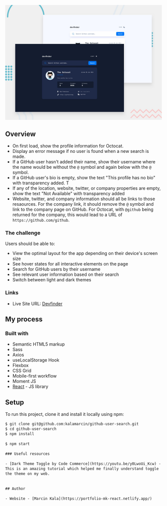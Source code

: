 ![](https://github.com/kalamarcin/github-user-search/blob/master/src/assets/preview.jpg?raw=true)



## Overview

- On first load, show the profile information for Octocat.
- Display an error message if no user is found when a new search is made.
- If a GitHub user hasn't added their name, show their username where the name would be without the `@` symbol and again below with the `@` symbol.
- If a GitHub user's bio is empty, show the text "This profile has no bio" with transparency added. T
- If any of the location, website, twitter, or company properties are empty, show the text "Not Available" with transparency added 
- Website, twitter, and company information should all be links to those resaources. For the company link, it should remove the `@` symbol and link to the company page on GitHub. For Octocat, with `@github` being returned for the company, this would lead to a URL of `https://github.com/github`.

### The challenge

Users should be able to:

- View the optimal layout for the app depending on their device's screen size
- See hover states for all interactive elements on the page
- Search for GitHub users by their username
- See relevant user information based on their search
- Switch between light and dark themes

### Links

- Live Site URL: [Devfinder](https://devfinder-mk.netlify.app/)

## My process

### Built with

- Semantic HTML5 markup
- Sass
- Axios
- useLocalStorage Hook
- Flexbox
- CSS Grid
- Mobile-first workflow
- Moment JS
- [React](https://reactjs.org/) - JS library


## Setup

To run this project, clone it and install it locally using npm:

```
$ git clone git@github.com:kalamarcin/github-user-search.git
$ cd github-user-search
$ npm install

$ npm start

### Useful resources

- [Dark Theme Toggle by Code Commerce](https://youtu.be/y0LwoUi_Kcw) - This is an amazing tutorial which helped me finally understand toggle the theme on my web.


## Author

- Website - [Marcin Kala](https://portfolio-mk-react.netlify.app/)


